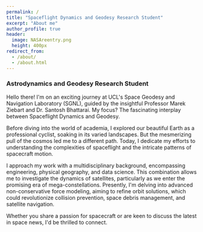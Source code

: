 ```yaml
---
permalink: /
title: "Spaceflight Dynamics and Geodesy Research Student"
excerpt: "About me"
author_profile: true
header:
  image: NASAreentry.png
  height: 400px
redirect_from: 
  - /about/
  - /about.html
---
```


### Astrodynamics and Geodesy Research Student

Hello there! I'm on an exciting journey at UCL's Space Geodesy and Navigation Laboratory (SGNL), guided by the insightful Professor Marek Ziebart and Dr. Santosh Bhattarai. My focus? The fascinating interplay between Spaceflight Dynamics and Geodesy.

Before diving into the world of academia, I explored our beautiful Earth as a professional cyclist, soaking in its varied landscapes. But the mesmerizing pull of the cosmos led me to a different path. Today, I dedicate my efforts to understanding the complexities of spaceflight and the intricate patterns of spacecraft motion.

I approach my work with a multidisciplinary background, encompassing engineering, physical geography, and data science. This combination allows me to investigate the dynamics of satellites, particularly as we enter the promising era of mega-constellations. Presently, I'm delving into advanced non-conservative force modeling, aiming to refine orbit solutions, which could revolutionize collision prevention, space debris management, and satellite navigation.

Whether you share a passion for spacecraft or are keen to discuss the latest in space news, I'd be thrilled to connect.